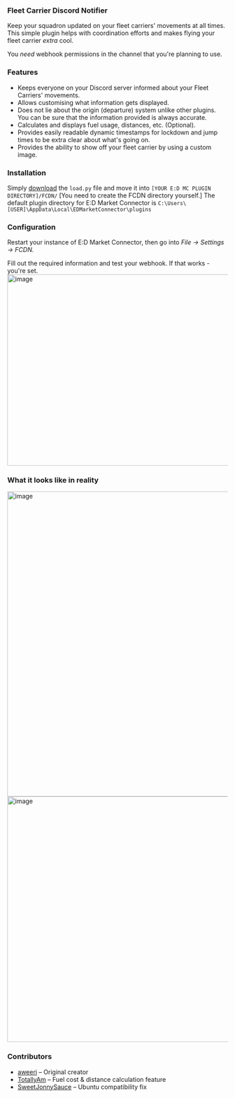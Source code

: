 ### Fleet Carrier Discord Notifier
Keep your squadron updated on your fleet carriers' movements at all times. This simple plugin helps with coordination efforts and makes flying your fleet carrier *extra* cool.

You *need* webhook permissions in the channel that you're planning to use.
### Features
- Keeps everyone on your Discord server informed about your Fleet Carriers' movements.
- Allows customising what information gets displayed.
- Does not lie about the origin (departure) system unlike other plugins. You can be sure that the information provided is always accurate.
- Calculates and displays fuel usage, distances, etc. (Optional).
- Provides easily readable dynamic timestamps for lockdown and jump times to be extra clear about what's going on.
- Provides the ability to show off your fleet carrier by using a custom image.

### Installation
Simply [download](https://github.com/aweeri/FCDN/blob/main/load.py) the `load.py` file and move it into `[YOUR E:D MC PLUGIN DIRECTORY]/FCDN/` [You need to create the FCDN directory yourself.]
The default plugin directory for E:D Market Connector is `C:\Users\[USER]\AppData\Local\EDMarketConnector\plugins`

### Configuration
Restart your instance of E:D Market Connector, then go into *File -> Settings -> FCDN.*

Fill out the required information and test your webhook. If that works - you're set. 
<img width="978" height="437" alt="image" src="https://github.com/user-attachments/assets/e5bd6c60-f465-485c-b396-8739730f4566" />

### What it looks like in reality
<img width="551" height="697" alt="image" src="https://github.com/user-attachments/assets/4374eb32-bc83-4932-a54e-f7ee519e8d2c" />
<img width="553" height="561" alt="image" src="https://github.com/user-attachments/assets/df8181bb-7717-44d9-98c0-0857dd050bf5" />

### Contributors
- [aweeri](https://github.com/aweeri) – Original creator
- [TotallyAm](https://github.com/TotallyAm) – Fuel cost & distance calculation feature
- [SweetJonnySauce](https://github.com/SweetJonnySauce) – Ubuntu compatibility fix
